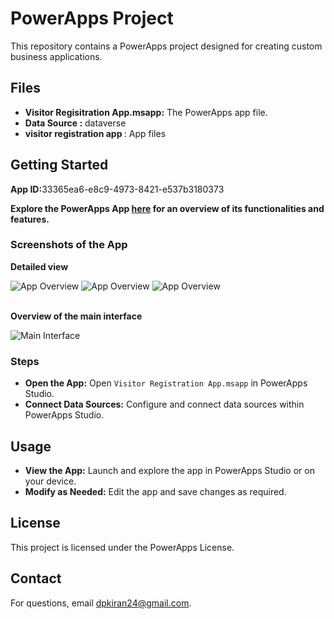 <!DOCTYPE html>
<html lang="en">
<head>
    <meta charset="UTF-8">
    <meta name="viewport" content="width=device-width, initial-scale=1.0">
</head>
<body>
    <h1>PowerApps Project</h1>
    <p>This repository contains a PowerApps project designed for creating custom business applications.</p>
    <h2>Files</h2>
    <ul>
        <li><strong>Visitor Regisitration App.msapp:</strong> The PowerApps app file.</li>
        <li><strong>Data Source :</strong> dataverse</li>
        <li><strong>visitor registration app </strong>: App files </li>
    </ul>
    <h2>Getting Started</h2>
    <p><strong>App ID:</strong>33365ea6-e8c9-4973-8421-e537b3180373</p>
    <p><strong>Explore the PowerApps App <a href="https://apps.powerapps.com/play/e/f9849dcf-a2f1-e360-9164-c97607be86d9/a/33365ea6-e8c9-4973-8421-e537b3180373?tenantId=71b778b1-0a13-4b09-bd42-94367e4d13a2&sourcetime=1726212008164" target="_blank">here</a> for an overview of its functionalities and features.</strong></p>
    <h3>Screenshots of the App</h3>
    <p><strong>Detailed view</strong></p>
    <div>
        <img src="https://github.com/user-attachments/assets/dd19095f-1705-45cb-9522-d517efc5595c" alt="App Overview" style="max-width: 100%; height: auto;">
        <img src="https://github.com/user-attachments/assets/f72ffbf6-33ed-485a-97ea-a078bdb5a617" alt="App Overview" style="max-width: 100%; height: auto;">
        <img src="https://github.com/user-attachments/assets/0c0995ff-f552-48ef-927d-b222307d1542" alt="App Overview" style="max-width: 100%; height: auto;">
    </div>
    <br>
    <p><strong>Overview of the main interface</strong></p>
    <div>
        <img src="https://github.com/user-attachments/assets/95546b36-cfa2-4f75-a79d-07ca00b95d6f" alt="Main Interface" style="max-width: 100%; height: auto;">
    </div>
    <h3>Steps</h3>
    <ul>
        <li><strong>Open the App:</strong> Open <code>Visitor Registration App.msapp</code> in PowerApps Studio.</li>
        <li><strong>Connect Data Sources:</strong> Configure and connect data sources within PowerApps Studio.</li>
    </ul>
    <h2>Usage</h2>
    <ul>
        <li><strong>View the App:</strong> Launch and explore the app in PowerApps Studio or on your device.</li>
        <li><strong>Modify as Needed:</strong> Edit the app and save changes as required.</li>
    </ul>
    <div>
        <h2>License</h2>
        <p>This project is licensed under the PowerApps License.</p>
    </div>
    <div>
        <h2>Contact</h2>
        <p>For questions, email <a href="mailto:dpkiran24@gmail.com">dpkiran24@gmail.com</a>.</p>
    </div>

</body>
</html>
